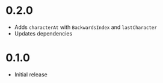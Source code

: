 0.2.0
==================

* Adds `characterAt` with `BackwardsIndex` and
  `lastCharacter`
* Updates dependencies

0.1.0
==================

* Initial release
